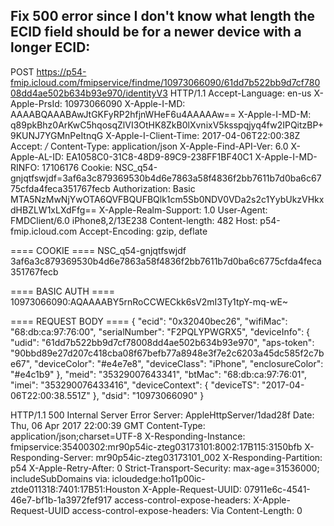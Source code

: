 ## Fix 500 error since I don't know what length the ECID field should be for a newer device with a longer ECID:

POST https://p54-fmip.icloud.com/fmipservice/findme/10973066090/61dd7b522bb9d7cf78008dd4ae502b634b93e970/identityV3 HTTP/1.1
Accept-Language: en-us
X-Apple-PrsId: 10973066090
X-Apple-I-MD: AAAABQAAABAwJtGKFyRP2hfjnWHeF6u4AAAAAw==
X-Apple-I-MD-M: q89pkBhz0ArKwC5hqosqZlVI3OtHK8ZkB0lXvnixV5ksspqjyq4fw2IPQitzBP+9KUNJ7YGMnPeItnqG
X-Apple-I-Client-Time: 2017-04-06T22:00:38Z
Accept: */*
Content-Type: application/json
X-Apple-Find-API-Ver: 6.0
X-Apple-AL-ID: EA1058C0-31C8-48D9-89C9-238FF1BF40C1
X-Apple-I-MD-RINFO: 17106176
Cookie: NSC_q54-gnjqtfswjdf=3af6a3c879369530b4d6e7863a58f4836f2bb7611b7d0ba6c6775cfda4feca351767fecb
Authorization: Basic MTA5NzMwNjYwOTA6QVFBQUFBQlk1cm5Sb0NDV0VDa2s2c1YybUkzVHkxdHBZLW1xLXdFfg==
X-Apple-Realm-Support: 1.0
User-Agent: FMDClient/6.0 iPhone8,2/13E238
Content-length: 482
Host: p54-fmip.icloud.com
Accept-Encoding: gzip, deflate

==== COOKIE ====
NSC_q54-gnjqtfswjdf  3af6a3c879369530b4d6e7863a58f4836f2bb7611b7d0ba6c6775cfda4feca351767fecb

==== BASIC AUTH ====
10973066090:AQAAAABY5rnRoCCWECkk6sV2mI3Ty1tpY-mq-wE~

==== REQUEST BODY ====
{
  "ecid": "0x32040bec26", 
  "wifiMac": "68:db:ca:97:76:00", 
  "serialNumber": "F2PQLYPWGRX5", 
  "deviceInfo": {
    "udid": "61dd7b522bb9d7cf78008dd4ae502b634b93e970", 
    "aps-token": "90bbd89e27d207c418cba08f67befb77a8948e3f7e2c6203a45dc585f2c7be67", 
    "deviceColor": "#e4e7e8", 
    "deviceClass": "iPhone", 
    "enclosureColor": "#e4c1b9"
  }, 
  "meid": "35329007643341", 
  "btMac": "68:db:ca:97:76:01", 
  "imei": "353290076433416", 
  "deviceContext": {
    "deviceTS": "2017-04-06T22:00:38.551Z"
  }, 
  "dsid": "10973066090"
}

HTTP/1.1 500 Internal Server Error
Server: AppleHttpServer/1dad28f
Date: Thu, 06 Apr 2017 22:00:39 GMT
Content-Type: application/json;charset=UTF-8
X-Responding-Instance: fmipservice:35400302:mr90p54ic-zteg03173101:8002:17B115:3150bfb
X-Responding-Server: mr90p54ic-zteg03173101_002
X-Responding-Partition: p54
X-Apple-Retry-After: 0
Strict-Transport-Security: max-age=31536000; includeSubDomains
via: icloudedge:ho11p00ic-ztde011318:7401:17B51:Houston
X-Apple-Request-UUID: 07911e6c-4541-46e7-bf1b-1a3972fef917
access-control-expose-headers: X-Apple-Request-UUID
access-control-expose-headers: Via
Content-Length: 0

